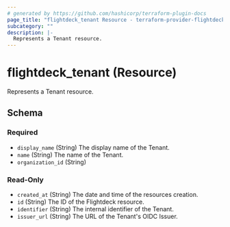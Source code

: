 ```yaml
---
# generated by https://github.com/hashicorp/terraform-plugin-docs
page_title: "flightdeck_tenant Resource - terraform-provider-flightdeck"
subcategory: ""
description: |-
  Represents a Tenant resource.
---
```


# flightdeck_tenant (Resource)

Represents a Tenant resource.



<!-- schema generated by tfplugindocs -->
## Schema

### Required

- `display_name` (String) The display name of the Tenant.
- `name` (String) The name of the Tenant.
- `organization_id` (String)

### Read-Only

- `created_at` (String) The date and time of the resources creation.
- `id` (String) The ID of the Flightdeck resource.
- `identifier` (String) The internal identifier of the Tenant.
- `issuer_url` (String) The URL of the Tenant's OIDC Issuer.
